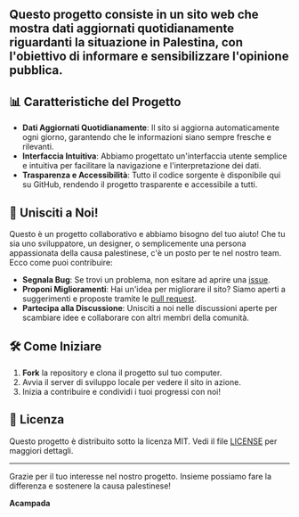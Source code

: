 ## Questo progetto consiste in un sito web che mostra dati aggiornati quotidianamente riguardanti la situazione in Palestina, con l'obiettivo di informare e sensibilizzare l'opinione pubblica.

## 📊 Caratteristiche del Progetto

- **Dati Aggiornati Quotidianamente**: Il sito si aggiorna automaticamente ogni giorno, garantendo che le informazioni siano sempre fresche e rilevanti.
- **Interfaccia Intuitiva**: Abbiamo progettato un'interfaccia utente semplice e intuitiva per facilitare la navigazione e l'interpretazione dei dati.
- **Trasparenza e Accessibilità**: Tutto il codice sorgente è disponibile qui su GitHub, rendendo il progetto trasparente e accessibile a tutti.

## 🌟 Unisciti a Noi!

Questo è un progetto collaborativo e abbiamo bisogno del tuo aiuto! Che tu sia uno sviluppatore, un designer, o semplicemente una persona appassionata della causa palestinese, c'è un posto per te nel nostro team. Ecco come puoi contribuire:

- **Segnala Bug**: Se trovi un problema, non esitare ad aprire una [issue](https://github.com/GioarmsCodes/letsactivate/issues).
- **Proponi Miglioramenti**: Hai un'idea per migliorare il sito? Siamo aperti a suggerimenti e proposte tramite le [pull request](https://github.com/GioarmsCodes/letsactivate/pulls).
- **Partecipa alla Discussione**: Unisciti a noi nelle discussioni aperte per scambiare idee e collaborare con altri membri della comunità.

## 🛠 Come Iniziare

1. **Fork** la repository e clona il progetto sul tuo computer.
2. Avvia il server di sviluppo locale per vedere il sito in azione.
3. Inizia a contribuire e condividi i tuoi progressi con noi!

## 📜 Licenza

Questo progetto è distribuito sotto la licenza MIT. Vedi il file [LICENSE](https://github.com/GioarmsCodes/letsactivate/blob/main/LICENSE) per maggiori dettagli.

---

Grazie per il tuo interesse nel nostro progetto. Insieme possiamo fare la differenza e sostenere la causa palestinese!

**Acampada**
